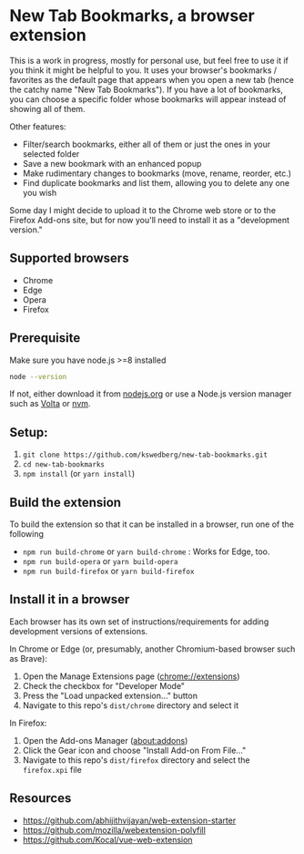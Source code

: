 # New Tab Bookmarks, a browser extension

This is a work in progress, mostly for personal use, but feel free to use it if you think it might be helpful to you. It uses your browser's bookmarks / favorites as the default page that appears when you open a new tab (hence the catchy name "New Tab Bookmarks"). If you have a lot of bookmarks, you can choose a specific folder whose bookmarks will appear instead of showing all of them.

Other features:

* Filter/search bookmarks, either all of them or just the ones in your selected folder
* Save a new bookmark with an enhanced popup
* Make rudimentary changes to bookmarks (move, rename, reorder, etc.)
* Find duplicate bookmarks and list them, allowing you to delete any one you wish

Some day I might decide to upload it to the Chrome web store or to the Firefox Add-ons site, but for now you'll need to install it as a "development version."

## Supported browsers

* Chrome
* Edge
* Opera
* Firefox

## Prerequisite

Make sure you have node.js >=8 installed

```bash
node --version
```

If not, either download it from [nodejs.org](https://nodejs.org/en/) or use a Node.js version manager such as [Volta](https://volta.sh/) or [nvm](https://github.com/creationix/nvm).

## Setup:

1. `git clone https://github.com/kswedberg/new-tab-bookmarks.git`
2. `cd new-tab-bookmarks`
3. `npm install` (or `yarn install`)

## Build the extension

To build the extension so that it can be installed in a browser, run one of the following

* `npm run build-chrome` or `yarn build-chrome` : Works for Edge, too.
* `npm run build-opera` or `yarn build-opera`
* `npm run build-firefox` or `yarn build-firefox`

## Install it in a browser

Each browser has its own set of instructions/requirements for adding development versions of extensions.

In Chrome or Edge (or, presumably, another Chromium-based browser such as Brave):

1. Open the Manage Extensions page ([chrome://extensions](chrome://extensions))
2. Check the checkbox for "Developer Mode"
3. Press the "Load unpacked extension…" button
4. Navigate to this repo's `dist/chrome` directory and select it

In Firefox:

1. Open the Add-ons Manager ([about:addons](about:addons))
2. Click the Gear icon and choose "Install Add-on From File…"
3. Navigate to this repo's `dist/firefox` directory and select the `firefox.xpi` file

## Resources

* https://github.com/abhijithvijayan/web-extension-starter
* https://github.com/mozilla/webextension-polyfill
* https://github.com/Kocal/vue-web-extension

